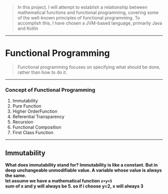 >In this project, I will attempt to establish a relationship between mathematical functions and functional programming, covering some of the well-known principles of functional programming. To accomplish this, I have chosen a JVM-based language, primarily Java and Kotlin
****
# Functional Programming 
> Functional programming focuses on specifying what should be done, rather than how to do it.
***
### Concept of Functional Programming
1. Immutability  
2. Pure Function  
3. Higher OrderFunction
4. Referential Transparency
5. Recursion
6. Functional Composition
7. First Class Function
***

## Immutability

**What does immutability stand for? Immutability is like a constant. But in deep unchangeable unmodifiable value. A variable whose value is always the same.**  
**let assume we have a mathematical function `x+y=5`**  
**sum of x and y will always be 5. so if i choose y=2, x will always 3**
